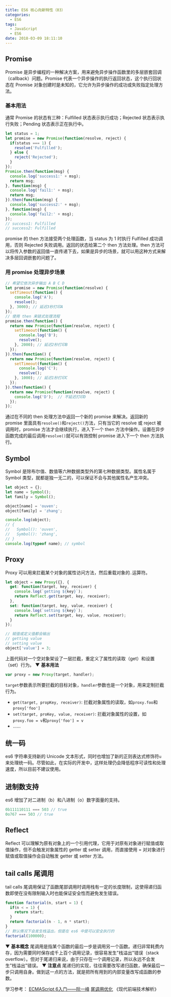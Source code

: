 ```yaml
---
title: ES6 核心向新特性（03）
categories:
  - ES6
tags:
  - JavaScript
  - ES6
date: 2018-03-09 18:11:10
---
```

## Promise
Promise 是异步编程的一种解决方案，用来避免异步操作函数里的多层嵌套回调（callback）问题。Promise 代表一个异步操作的执行返回状态，这个执行回状态在 Promise 对象创建时是未知的，它允许为异步操作的成功或失败指定处理方法。

### 基本用法
通常 Promise 的状态有三种：Fulfilled 状态表示执行成功；Rejected 状态表示执行失败；Pending 状态表示正在执行中。
```js
let status = 1;
let promise = new Promise(function(resolve, reject) {
  if(status === 1) {
    resolve('Fulfilled');
  } else {
    reject('Rejected');
  }
});
Promise.then(function(msg) {
  console.log('success1:' + msg);
  return msg;
}, function(msg) {
  console.log('fail1:' + msg);
  return msg;
}).then(function(msg) {
  console.log('success2:' + msg);
}, function(msg) {
  console.log('fail2:' + msg);
});
// success1: Fulfilled
// success2: Fulfilled
```
promise 的 then 方法接受两个处理函数，当 status 为 1 时执行 Fulfilled 成功调用，否则 Rejected 失败调用。返回的状态给第二个 then 方法处理。then 方法可以将传入参数的返回值一直传递下去，如果是异步的场景，就可以用这种方式来解决多层回调嵌套的问题了。
### 用 promise 处理异步场景
```js
// 希望它依次异步输出 A B C D
let promise = new Promise(function(resolve) {
  setTimeout(function() {
    console.log('A');
    resolve();
  }, 3000); // 延迟3秒打印A
});
// 使用 then 来链式处理流程
promise.then(function() {
  return new Promise(function(resolve, reject) {
    setTimeout(function() {
      console.log('B');
      resolve();
    }, 2000); // 延迟2秒打印B
  });
}).then(function() {
  return new Promise(function(resolve, reject) {
    setTimeout(function() {
      console.log('C');
      resolve();
    }, 1000); // 延迟1秒打印C
  });
}).then(function() {
  return new Promise(function(resolve, reject) {
    console.log('D');  // 不延迟打印D
  });
});
```
通过在不同的 then 处理方法中返回一个新的 promise 来解决。返回新的 promise 里面具有`resolve()`和`reject()`方法，只有当它的 resolve 或 reject 被调用时，promise 方法才会继续执行，进入下一个 then 方法中操作。设置在异步函数完成的最后调用`resolve()`就可以有效控制 promise 进入下一个 then 方法执行。
## Symbol
Symbol 是除布尔值、数值等六种数据类型外的第七种数据类型。属性名属于 Symbol 类型，就都是独一无二的，可以保证不会与其他属性名产生冲突。
```js
let object = {};
let name = Symbol();
let family = Symbol();

object[name] = 'ouven';
object[family] = 'zhang';

console.log(object);
// {
//   Symbol(): 'ouven',
//   Symbol(): 'zhang',
// }
console.log(typeof name); // symbol
```
## Proxy
Proxy 可以用来拦截某个对象的属性访问方法，然后重载对象的`.`运算符。
```js
let object = new Proxy({}, {
  get: function(target, key, receiver) {
    console.log(`getting ${key}`);
    return Reflect.get(target, key, receiver);
  },
  set: function(target, key, value, receiver) {
    console.log(`setting ${key}`);
    return Reflect.set(target, key, value, receiver);
  }
});

// 赋值或定义值都会输出
// getting value
// setting value
object['value'] = 3;
```
上面代码对一个空对象架设了一层拦截，重定义了属性的读取（get）和设置（set）行为。 
▼ **基本用法**
```js
var proxy = new Proxy(target, handler);
```
`target`参数表示所要拦截的目标对象，`handler`参数也是一个对象，用来定制拦截行为。
* `get(target, propKey, receiver)`: 拦截对象属性的读取，如`proxy.foo`和`proxy['foo']`
* `set(target, proKey, value, receiver)`: 拦截对象属性的设置，如`proxy.foo = v`和`proxy['foo'] = v`
* ......

## 统一码
es6 字符串支持新的 Unicode 文本形式，同时也增加了新的正则表达式修饰符`u`来处理统一码。尽管如此，在实际的开发中，这样处理仍会降低程序可读性和处理速度，所以目前不建议使用。

## 进制数支持
es6 增加了对二进制（b）和八进制（o）数字面量的支持。
```js
0b111110111 === 503 // true
0o767 === 503 // true
```

## Reflect
Reflect 可以理解为原有对象上的一个引用代理，它用于对原有对象进行赋值或取值操作，但不会触发对象属性的 getter 或 setter 调用，而直接使用 = 对对象进行赋值或取值操作会自动触发 getter 或 setter 方法。

## tail calls 尾调用
tail calls 尾调用保证了函数尾部调用时调用栈有一定的长度限制，这使得递归函数即使在没有限制输入时也能保证安全性而避免发生错误。
```js
function factorial(n, start = 1) {
  if(n < = 1) {
    return start;    
  }
  return factorial(n - 1, n * start);
}
// 默认情况下会发生栈溢出，但是在 es6 中是可以安全执行的
factorial(100000);
```
▼ **基本概念**
尾调用是指某个函数的最后一步是调用另一个函数。递归非常耗费内存，因为需要同时保存成千上百个调用记录，很容易发生"栈溢出"错误（stack overflow）。但对于尾递归来说，由于只存在一个调用记录，所以永远不会发生"栈溢出"错误。
▼ **注意点**
尾递归的实现，往往需要改写递归函数，确保最后一步只调用自身。做到这一点的方法，就是把所有用到的内部变量改写成函数的参数。

学习参考：
[ECMAScript 6入门——阮一峰](http://es6.ruanyifeng.com/)
[尾调用优化](http://www.ruanyifeng.com/blog/2015/04/tail-call.html)
《现代前端技术解析》